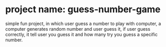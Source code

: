 # project name: guess-number-game

simple fun project, in which user guess a number to play with computer, a computer generates random number and user guess it, if user guess correctly, it tell user you guess it and how many try you guess a specific number.
